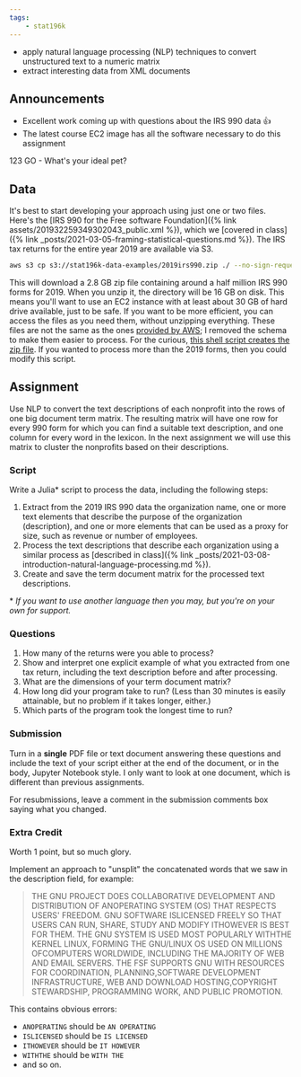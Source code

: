 ```yaml
---
tags:
    - stat196k
---
```


- apply natural language processing (NLP) techniques to convert unstructured text to a numeric matrix
- extract interesting data from XML documents


## Announcements

- Excellent work coming up with questions about the IRS 990 data 👍
- The latest course EC2 image has all the software necessary to do this assignment

123 GO - What's your ideal pet?

## Data

It's best to start developing your approach using just one or two files.
Here's the [IRS 990 for the Free software Foundation]({% link assets/201932259349302043_public.xml %}), which we [covered in class]({% link _posts/2021-03-05-framing-statistical-questions.md %}).
The IRS tax returns for the entire year 2019 are available via S3.

```bash
aws s3 cp s3://stat196k-data-examples/2019irs990.zip ./ --no-sign-request
```

This will download a 2.8 GB zip file containing around a half million IRS 990 forms for 2019.
When you unzip it, the directory will be 16 GB on disk.
This means you'll want to use an EC2 instance with at least about 30 GB of hard drive available, just to be safe.
If you want to be more efficient, you can access the files as you need them, without unzipping everything.
These files are not the same as the ones [provided by AWS](https://registry.opendata.aws/irs990/); I removed the schema to make them easier to process.
For the curious, [this shell script creates the zip file](https://github.com/clarkfitzg/stat196K/blob/main/irs990.sh).
If you wanted to process more than the 2019 forms, then you could modify this script.


## Assignment

Use NLP to convert the text descriptions of each nonprofit into the rows of one big document term matrix.
The resulting matrix will have one row for every 990 form for which you can find a suitable text description, and one column for every word in the lexicon.
In the next assignment we will use this matrix to cluster the nonprofits based on their descriptions.

### Script

Write a Julia\* script to process the data, including the following steps:

1. Extract from the 2019 IRS 990 data the organization name, one or more text elements that describe the purpose of the organization (description), and one or more elements that can be used as a proxy for size, such as revenue or number of employees.
2. Process the text descriptions that describe each organization using a similar process as [described in class]({% link _posts/2021-03-08-introduction-natural-language-processing.md %}).
3. Create and save the term document matrix for the processed text descriptions.

\* _If you want to use another language then you may, but you're on your own for support._


### Questions

1. How many of the returns were you able to process?
2. Show and interpret one explicit example of what you extracted from one tax return, including the text description before and after processing.
2. What are the dimensions of your term document matrix?
2. How long did your program take to run? (Less than 30 minutes is easily attainable, but no problem if it takes longer, either.)
3. Which parts of the program took the longest time to run?


### Submission

Turn in a __single__ PDF file or text document answering these questions and include the text of your script either at the end of the document, or in the body, Jupyter Notebook style.
I only want to look at one document, which is different than previous assignments.

For resubmissions, leave a comment in the submission comments box saying what you changed.


### Extra Credit

Worth 1 point, but so much glory.

Implement an approach to "unsplit" the concatenated words that we saw in the description field, for example:

> THE GNU PROJECT DOES COLLABORATIVE DEVELOPMENT AND DISTRIBUTION OF ANOPERATING SYSTEM (OS) THAT RESPECTS USERS' FREEDOM.
> GNU SOFTWARE ISLICENSED FREELY SO THAT USERS CAN RUN, SHARE, STUDY AND MODIFY ITHOWEVER IS BEST FOR THEM.
> THE GNU SYSTEM IS USED MOST POPULARLY WITHTHE KERNEL LINUX, FORMING THE GNU/LINUX OS USED ON MILLIONS OFCOMPUTERS WORLDWIDE, INCLUDING THE MAJORITY OF WEB AND EMAIL SERVERS. 
> THE FSF SUPPORTS GNU WITH RESOURCES FOR COORDINATION, PLANNING,SOFTWARE DEVELOPMENT INFRASTRUCTURE, WEB AND DOWNLOAD HOSTING,COPYRIGHT STEWARDSHIP, PROGRAMMING WORK, AND PUBLIC PROMOTION. 

This contains obvious errors:

- `ANOPERATING` should be `AN OPERATING`
- `ISLICENSED` should be `IS LICENSED` 
- `ITHOWEVER` should be `IT HOWEVER` 
- `WITHTHE` should be `WITH THE`
- and so on.
